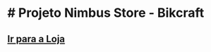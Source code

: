 <h1># Projeto Nimbus Store - Bikcraft</h1>

<h2><a href="https://eubruneco.github.io/nimbus-store.github.io/web-inicio/index.html">Ir para a Loja</a></h2>
